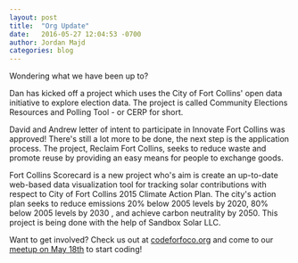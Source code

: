 ```yaml
---
layout: post
title:  "Org Update"
date:   2016-05-27 12:04:53 -0700
author: Jordan Majd
categories: blog
---
```


Wondering what we have been up to?

Dan has kicked off a project which uses the City of Fort Collins' open data initiative to explore election data. The project is called Community Elections Resources and Polling Tool - or CERP for short.

David and Andrew letter of intent to participate in Innovate Fort Collins was approved! There's still a lot more to be done, the next step is the application process. The project, Reclaim Fort Collins, seeks to reduce waste and promote reuse by providing an easy means for people to exchange goods.

Fort Collins Scorecard is a new project who's aim is create an up-to-date web-based data visualization tool for tracking solar contributions with respect to City of Fort Collins 2015 Climate Action Plan. The city's action plan seeks to reduce emissions 20% below 2005 levels by 2020, 80% below 2005 levels by 2030 , and achieve carbon neutrality by 2050. This project is being done with the help of Sandbox Solar LLC.

Want to get involved? Check us out at [codeforfoco.org](codeforfoco.org) and come to our [meetup on May 18th](https://www.meetup.com/Code-for-Fort-Collins/events/239581887/) to start coding!
